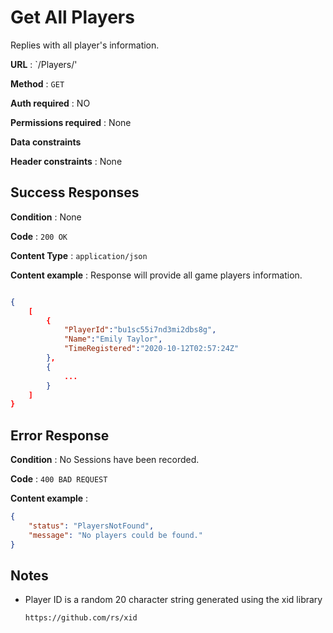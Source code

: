 # Get All Players

Replies with all player's information.

**URL** : `/Players/'

**Method** : `GET`

**Auth required** : NO

**Permissions required** : None

**Data constraints**

**Header constraints** : None

## Success Responses

**Condition** : None

**Code** : `200 OK`

**Content Type** : `application/json`

**Content example** : Response will provide all game players information.

```json

{
    [
        {
            "PlayerId":"bu1sc55i7nd3mi2dbs8g",
            "Name":"Emily Taylor",
            "TimeRegistered":"2020-10-12T02:57:24Z"
        },
        {
            ...
        }
    ]
}
```

## Error Response

**Condition** :  No Sessions have been recorded.

**Code** : `400 BAD REQUEST`

**Content example** :

```json
{
    "status": "PlayersNotFound",
    "message": "No players could be found."
}
```

## Notes

* Player ID is a random 20 character string generated using the xid library

  `https://github.com/rs/xid`
